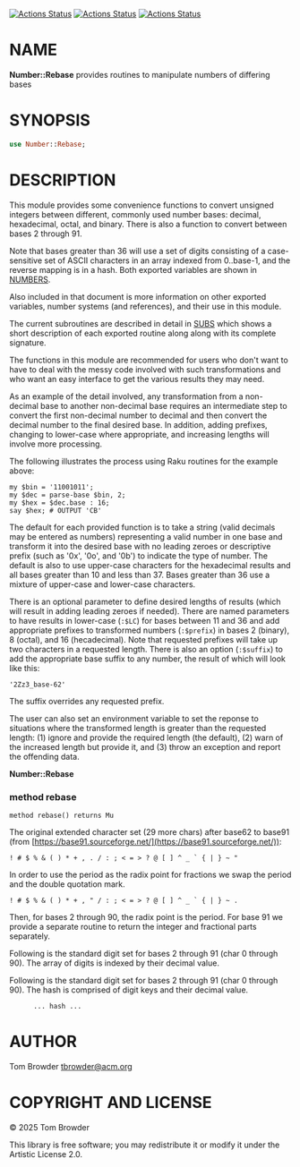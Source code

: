 [![Actions Status](https://github.com/tbrowder/Number-Rebase/actions/workflows/linux.yml/badge.svg)](https://github.com/tbrowder/Number-Rebase/actions) [![Actions Status](https://github.com/tbrowder/Number-Rebase/actions/workflows/macos.yml/badge.svg)](https://github.com/tbrowder/Number-Rebase/actions) [![Actions Status](https://github.com/tbrowder/Number-Rebase/actions/workflows/windows.yml/badge.svg)](https://github.com/tbrowder/Number-Rebase/actions)

NAME
====

**Number::Rebase** provides routines to manipulate numbers of differing bases

SYNOPSIS
========

```raku
use Number::Rebase;
```

DESCRIPTION
===========

This module provides some convenience functions to convert unsigned integers between different, commonly used number bases: decimal, hexadecimal, octal, and binary. There is also a function to convert between bases 2 through 91.

Note that bases greater than 36 will use a set of digits consisting of a case-sensitive set of ASCII characters in an array indexed from 0..base-1, and the reverse mapping is in a hash. Both exported variables are shown in [NUMBERS](docs/NUMBERS.md).

Also included in that document is more information on other exported variables, number systems (and references), and their use in this module.

The current subroutines are described in detail in [SUBS](docs/SUBS.md) which shows a short description of each exported routine along along with its complete signature.

The functions in this module are recommended for users who don't want to have to deal with the messy code involved with such transformations and who want an easy interface to get the various results they may need.

As an example of the detail involved, any transformation from a non-decimal base to another non-decimal base requires an intermediate step to convert the first non-decimal number to decimal and then convert the decimal number to the final desired base. In addition, adding prefixes, changing to lower-case where appropriate, and increasing lengths will involve more processing.

The following illustrates the process using Raku routines for the example above:

    my $bin = '11001011';
    my $dec = parse-base $bin, 2;
    my $hex = $dec.base : 16;
    say $hex; # OUTPUT 'CB'

The default for each provided function is to take a string (valid decimals may be entered as numbers) representing a valid number in one base and transform it into the desired base with no leading zeroes or descriptive prefix (such as '0x', '0o', and '0b') to indicate the type of number. The default is also to use upper-case characters for the hexadecimal results and all bases greater than 10 and less than 37. Bases greater than 36 use a mixture of upper-case and lower-case characters.

There is an optional parameter to define desired lengths of results (which will result in adding leading zeroes if needed). There are named parameters to have results in lower-case (`:$LC`) for bases between 11 and 36 and add appropriate prefixes to transformed numbers (`:$prefix`) in bases 2 (binary), 8 (octal), and 16 (hecadecimal). Note that requested prefixes will take up two characters in a requested length. There is also an option (`:$suffix`) to add the appropriate base suffix to any number, the result of which will look like this:

    '2Zz3_base-62'

The suffix overrides any requested prefix.

The user can also set an environment variable to set the reponse to situations where the transformed length is greater than the requested length: (1) ignore and provide the required length (the default), (2) warn of the increased length but provide it, and (3) throw an exception and report the offending data.

**Number::Rebase**

### method rebase

    method rebase() returns Mu

The original extended character set (29 more chars) after base62 to base91 (from [https://base91.sourceforge.net/](https://base91.sourceforge.net/)):

    ! # $ % & ( ) * + , . / : ; < = > ? @ [ ] ^ _ ` { | } ~ "

In order to use the period as the radix point for fractions we swap the period and the double quotation mark.

    ! # $ % & ( ) * + , " / : ; < = > ? @ [ ] ^ _ ` { | } ~ .

Then, for bases 2 through 90, the radix point is the period. For base 91 we provide a separate routine to return the integer and fractional parts separately.

Following is the standard digit set for bases 2 through 91 (char 0 through 90). The array of digits is indexed by their decimal value.

Following is the standard digit set for bases 2 through 91 (char 0 through 90). The hash is comprised of digit keys and their decimal value.

          ... hash ...

AUTHOR
======

Tom Browder <tbrowder@acm.org>

COPYRIGHT AND LICENSE
=====================

© 2025 Tom Browder

This library is free software; you may redistribute it or modify it under the Artistic License 2.0.

